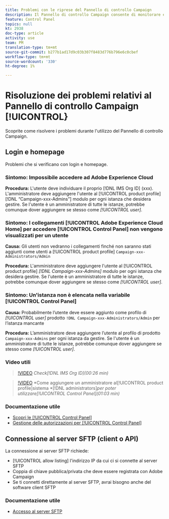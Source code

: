 ```yaml
---
title: Problemi con le riprese del Pannello di controllo Campaign
description: Il Pannello di controllo Campaign consente di monitorare e gestire lo storage SFTP per istanza e  indirizzi IP del elenco consentiti.
feature: Control Panel
topics: null
kt: 2938
doc-type: article
activity: use
team: PM
translation-type: tm+mt
source-git-commit: b277b1ad17d9c03b307f8483d776b796e6c0cbef
workflow-type: tm+mt
source-wordcount: '330'
ht-degree: 1%

---
```



# Risoluzione dei problemi relativi al Pannello di controllo Campaign [!UICONTROL}

Scoprite come risolvere i problemi durante l&#39;utilizzo del Pannello di controllo Campaign.

## Login e homepage

Problemi che si verificano con login e homepage.

### Sintomo: Impossibile accedere ad Adobe Experience Cloud

**Procedura:**
L&#39;utente deve individuare il proprio [!DNL IMS Org ID] (xxx). L&#39;amministratore deve aggiungere l&#39;utente al [!UICONTROL product profile] [!DNL “Campaign-xxx-Admins”] modulo per ogni istanza che desidera gestire. Se l&#39;utente è un amministratore di tutte le istanze, potrebbe comunque dover aggiungere se stesso come *[!UICONTROL user]*.

### Sintomo: I collegamenti [!UICONTROL Adobe Experience Cloud Home] per accedere [!UICONTROL Control Panel] non vengono visualizzati per un utente

**Causa:**
Gli utenti non vedranno i collegamenti finché non saranno stati aggiunti come utenti a [!UICONTROL product profile] `Campaign-xxx-Administrators/Admin`

**Procedura:**
L&#39;amministratore deve aggiungere l&#39;utente al [!UICONTROL product profile] *[!DNL Campaign-xxx-Admins]* modulo per ogni istanza che desidera gestire. Se l&#39;utente è un amministratore di tutte le istanze, potrebbe comunque dover aggiungere se stesso come *[!UICONTROL user]*.

### Sintomo: Un&#39;istanza non è elencata nella variabile [!UICONTROL Control Panel]

**Causa:**
Probabilmente l’utente deve essere aggiunto come profilo di *[!UICONTROL user]* prodotto `!DNL Campaign-xxx-Administrators/Admin` per l’istanza mancante

**Procedura:**
L’amministratore deve aggiungere l’utente al profilo di prodotto `Campaign-xxx-Admins` per ogni istanza da gestire. Se l&#39;utente è un amministratore di tutte le istanze, potrebbe comunque dover aggiungere se stesso come *[!UICONTROL user]*.

### Video utili

>[!VIDEO](https://video.tv.adobe.com/v/27183?quality=12)
*Check[!DNL IMS Org ID](00:26 min)*

>[!VIDEO](https://video.tv.adobe.com/v/27147?quality=12)
*Come aggiungere un amministratore al[!UICONTROL product profile]sistema *[!DNL administrators]*per poter utilizzare[!UICONTROL Control Panel](01:03 min)*

### Documentazione utile

* [Scopri le [!UICONTROL Control Panel]](https://helpx.adobe.com/campaign/kb/control-panel-overview.html)
* [Gestione delle autorizzazioni per [!UICONTROL Control Panel]](https://helpx.adobe.com/campaign/kb/control-panel-access.html)

## Connessione al server SFTP (client o API)

La connessione ai server SFTP richiede:

* [!UICONTROL allow listing] l&#39;indirizzo IP da cui ci si connette al server SFTP
* Coppia di chiave pubblica/privata che deve essere registrata con  Adobe Campaign
* Se ti connetti direttamente al server SFTP, avrai bisogno anche del software client SFTP

### Documentazione utile

* [Accesso al server SFTP](https://helpx.adobe.com/campaign/kb/control-panel-sftp.html#LoggingintoyourSFTPserver)

